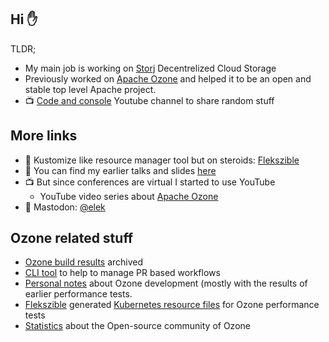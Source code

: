 

## Hi :raised_hand:

TLDR;

 * My main job is working on [Storj](https://storj.io) Decentrelized Cloud Storage
 * Previously worked on [Apache Ozone](https://github.com/apache/ozone) and helped it to be an open and stable top level Apache project.
 * :tv: [Code and console](https://www.youtube.com/channel/UCSOC-9P5VUox2lS9H9MyCLQ) Youtube channel to share random stuff

## More links

 * :rocket: Kustomize like resource manager tool but on steroids: [Flekszible](https://github.com/elek/flekszible)
 * :mega: You can find my earlier talks and slides [here](https://github.com/elek/slides)
 * :tv: But since conferences are virtual I started to use YouTube
   * YouTube video series about [Apache Ozone](https://www.youtube.com/ApacheOzoneunofficial)
 * :bell: Mastodon: [@elek](https://hachyderm.io/@elek)

## Ozone related stuff

 * [Ozone build results](https://github.com/elek/ozone-build-results) archived
 * [CLI tool](https:/github.com/elek/ogh) to help to manage PR based workflows
 * [Personal notes](https://github.com/elek/ozone-notes/) about Ozone development (mostly with the results of earlier performance tests.
 * [Flekszible](https://github.com/elek/flekszible) generated [Kubernetes resource files](https://github.com/elek/ozone-perf-env) for Ozone performance tests
 * [Statistics](https://github.com/elek/ozone-stat/tree/master/output) about the Open-source community of Ozone
